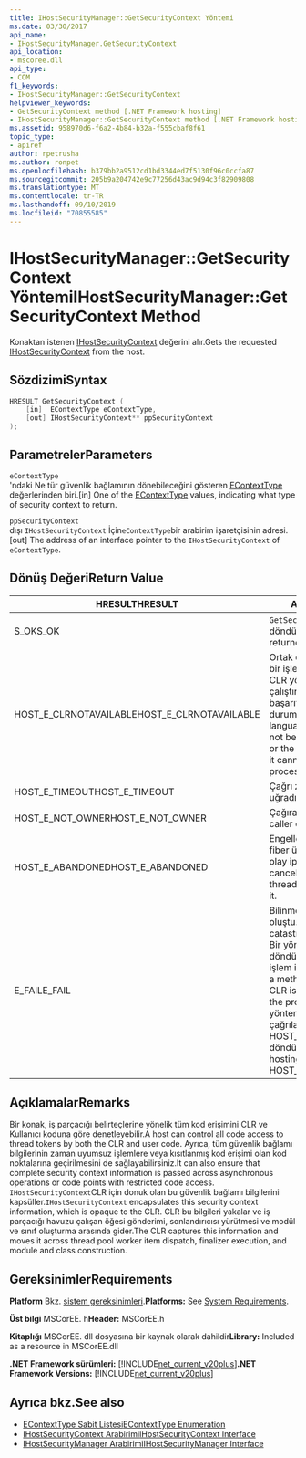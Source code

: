 ```yaml
---
title: IHostSecurityManager::GetSecurityContext Yöntemi
ms.date: 03/30/2017
api_name:
- IHostSecurityManager.GetSecurityContext
api_location:
- mscoree.dll
api_type:
- COM
f1_keywords:
- IHostSecurityManager::GetSecurityContext
helpviewer_keywords:
- GetSecurityContext method [.NET Framework hosting]
- IHostSecurityManager::GetSecurityContext method [.NET Framework hosting]
ms.assetid: 958970d6-f6a2-4b84-b32a-f555cbaf8f61
topic_type:
- apiref
author: rpetrusha
ms.author: ronpet
ms.openlocfilehash: b379bb2a9512cd1bd3344ed7f5130f96c0ccfa87
ms.sourcegitcommit: 205b9a204742e9c77256d43ac9d94c3f82909808
ms.translationtype: MT
ms.contentlocale: tr-TR
ms.lasthandoff: 09/10/2019
ms.locfileid: "70855585"
---
```

# <a name="ihostsecuritymanagergetsecuritycontext-method"></a><span data-ttu-id="4714f-102">IHostSecurityManager::GetSecurityContext Yöntemi</span><span class="sxs-lookup"><span data-stu-id="4714f-102">IHostSecurityManager::GetSecurityContext Method</span></span>
<span data-ttu-id="4714f-103">Konaktan istenen [IHostSecurityContext](../../../../docs/framework/unmanaged-api/hosting/ihostsecuritycontext-interface.md) değerini alır.</span><span class="sxs-lookup"><span data-stu-id="4714f-103">Gets the requested [IHostSecurityContext](../../../../docs/framework/unmanaged-api/hosting/ihostsecuritycontext-interface.md) from the host.</span></span>  
  
## <a name="syntax"></a><span data-ttu-id="4714f-104">Sözdizimi</span><span class="sxs-lookup"><span data-stu-id="4714f-104">Syntax</span></span>  
  
```cpp
HRESULT GetSecurityContext (  
    [in]  EContextType eContextType,   
    [out] IHostSecurityContext** ppSecurityContext  
);  
```  
  
## <a name="parameters"></a><span data-ttu-id="4714f-105">Parametreler</span><span class="sxs-lookup"><span data-stu-id="4714f-105">Parameters</span></span>  
 `eContextType`  
 <span data-ttu-id="4714f-106">'ndaki Ne tür güvenlik bağlamının dönebileceğini gösteren [EContextType](../../../../docs/framework/unmanaged-api/hosting/econtexttype-enumeration.md) değerlerinden biri.</span><span class="sxs-lookup"><span data-stu-id="4714f-106">[in] One of the [EContextType](../../../../docs/framework/unmanaged-api/hosting/econtexttype-enumeration.md) values, indicating what type of security context to return.</span></span>  
  
 `ppSecurityContext`  
 <span data-ttu-id="4714f-107">dışı `IHostSecurityContext` İçin`eContextType`bir arabirim işaretçisinin adresi.</span><span class="sxs-lookup"><span data-stu-id="4714f-107">[out] The address of an interface pointer to the `IHostSecurityContext` of `eContextType`.</span></span>  
  
## <a name="return-value"></a><span data-ttu-id="4714f-108">Dönüş Değeri</span><span class="sxs-lookup"><span data-stu-id="4714f-108">Return Value</span></span>  
  
|<span data-ttu-id="4714f-109">HRESULT</span><span class="sxs-lookup"><span data-stu-id="4714f-109">HRESULT</span></span>|<span data-ttu-id="4714f-110">Açıklama</span><span class="sxs-lookup"><span data-stu-id="4714f-110">Description</span></span>|  
|-------------|-----------------|  
|<span data-ttu-id="4714f-111">S_OK</span><span class="sxs-lookup"><span data-stu-id="4714f-111">S_OK</span></span>|<span data-ttu-id="4714f-112">`GetSecurityContext`başarıyla döndürüldü.</span><span class="sxs-lookup"><span data-stu-id="4714f-112">`GetSecurityContext` returned successfully.</span></span>|  
|<span data-ttu-id="4714f-113">HOST_E_CLRNOTAVAILABLE</span><span class="sxs-lookup"><span data-stu-id="4714f-113">HOST_E_CLRNOTAVAILABLE</span></span>|<span data-ttu-id="4714f-114">Ortak dil çalışma zamanı (CLR) bir işleme yüklenmemiş veya CLR yönetilen kodu çalıştıramayacağı veya çağrıyı başarıyla işleyemediği bir durumda.</span><span class="sxs-lookup"><span data-stu-id="4714f-114">The common language runtime (CLR) has not been loaded into a process, or the CLR is in a state in which it cannot run managed code or process the call successfully.</span></span>|  
|<span data-ttu-id="4714f-115">HOST_E_TIMEOUT</span><span class="sxs-lookup"><span data-stu-id="4714f-115">HOST_E_TIMEOUT</span></span>|<span data-ttu-id="4714f-116">Çağrı zaman aşımına uğradı.</span><span class="sxs-lookup"><span data-stu-id="4714f-116">The call timed out.</span></span>|  
|<span data-ttu-id="4714f-117">HOST_E_NOT_OWNER</span><span class="sxs-lookup"><span data-stu-id="4714f-117">HOST_E_NOT_OWNER</span></span>|<span data-ttu-id="4714f-118">Çağıranın kilidi yoktur.</span><span class="sxs-lookup"><span data-stu-id="4714f-118">The caller does not own the lock.</span></span>|  
|<span data-ttu-id="4714f-119">HOST_E_ABANDONED</span><span class="sxs-lookup"><span data-stu-id="4714f-119">HOST_E_ABANDONED</span></span>|<span data-ttu-id="4714f-120">Engellenen bir iş parçacığı veya fiber üzerinde beklerken bir olay iptal edildi.</span><span class="sxs-lookup"><span data-stu-id="4714f-120">An event was canceled while a blocked thread or fiber was waiting on it.</span></span>|  
|<span data-ttu-id="4714f-121">E_FAIL</span><span class="sxs-lookup"><span data-stu-id="4714f-121">E_FAIL</span></span>|<span data-ttu-id="4714f-122">Bilinmeyen bir çok zararlı hata oluştu.</span><span class="sxs-lookup"><span data-stu-id="4714f-122">An unknown catastrophic failure occurred.</span></span> <span data-ttu-id="4714f-123">Bir yöntem E_FAıL döndürdüğünde, CLR artık işlem içinde kullanılamaz.</span><span class="sxs-lookup"><span data-stu-id="4714f-123">When a method returns E_FAIL, the CLR is no longer usable within the process.</span></span> <span data-ttu-id="4714f-124">Barındırma yöntemlerine yapılan sonraki çağrılar HOST_E_CLRNOTAVAILABLE döndürür.</span><span class="sxs-lookup"><span data-stu-id="4714f-124">Subsequent calls to hosting methods return HOST_E_CLRNOTAVAILABLE.</span></span>|  
  
## <a name="remarks"></a><span data-ttu-id="4714f-125">Açıklamalar</span><span class="sxs-lookup"><span data-stu-id="4714f-125">Remarks</span></span>  
 <span data-ttu-id="4714f-126">Bir konak, iş parçacığı belirteçlerine yönelik tüm kod erişimini CLR ve Kullanıcı koduna göre denetleyebilir.</span><span class="sxs-lookup"><span data-stu-id="4714f-126">A host can control all code access to thread tokens by both the CLR and user code.</span></span> <span data-ttu-id="4714f-127">Ayrıca, tüm güvenlik bağlamı bilgilerinin zaman uyumsuz işlemlere veya kısıtlanmış kod erişimi olan kod noktalarına geçirilmesini de sağlayabilirsiniz.</span><span class="sxs-lookup"><span data-stu-id="4714f-127">It can also ensure that complete security context information is passed across asynchronous operations or code points with restricted code access.</span></span> <span data-ttu-id="4714f-128">`IHostSecurityContext`CLR için donuk olan bu güvenlik bağlamı bilgilerini kapsüller.</span><span class="sxs-lookup"><span data-stu-id="4714f-128">`IHostSecurityContext` encapsulates this security context information, which is opaque to the CLR.</span></span> <span data-ttu-id="4714f-129">CLR bu bilgileri yakalar ve iş parçacığı havuzu çalışan öğesi gönderimi, sonlandırıcısı yürütmesi ve modül ve sınıf oluşturma arasında gider.</span><span class="sxs-lookup"><span data-stu-id="4714f-129">The CLR captures this information and moves it across thread pool worker item dispatch, finalizer execution, and module and class construction.</span></span>  
  
## <a name="requirements"></a><span data-ttu-id="4714f-130">Gereksinimler</span><span class="sxs-lookup"><span data-stu-id="4714f-130">Requirements</span></span>  
 <span data-ttu-id="4714f-131">**Platform** Bkz. [sistem gereksinimleri](../../../../docs/framework/get-started/system-requirements.md).</span><span class="sxs-lookup"><span data-stu-id="4714f-131">**Platforms:** See [System Requirements](../../../../docs/framework/get-started/system-requirements.md).</span></span>  
  
 <span data-ttu-id="4714f-132">**Üst bilgi** MSCorEE. h</span><span class="sxs-lookup"><span data-stu-id="4714f-132">**Header:** MSCorEE.h</span></span>  
  
 <span data-ttu-id="4714f-133">**Kitaplığı** MSCorEE. dll dosyasına bir kaynak olarak dahildir</span><span class="sxs-lookup"><span data-stu-id="4714f-133">**Library:** Included as a resource in MSCorEE.dll</span></span>  
  
 <span data-ttu-id="4714f-134">**.NET Framework sürümleri:** [!INCLUDE[net_current_v20plus](../../../../includes/net-current-v20plus-md.md)]</span><span class="sxs-lookup"><span data-stu-id="4714f-134">**.NET Framework Versions:** [!INCLUDE[net_current_v20plus](../../../../includes/net-current-v20plus-md.md)]</span></span>  
  
## <a name="see-also"></a><span data-ttu-id="4714f-135">Ayrıca bkz.</span><span class="sxs-lookup"><span data-stu-id="4714f-135">See also</span></span>

- [<span data-ttu-id="4714f-136">EContextType Sabit Listesi</span><span class="sxs-lookup"><span data-stu-id="4714f-136">EContextType Enumeration</span></span>](../../../../docs/framework/unmanaged-api/hosting/econtexttype-enumeration.md)
- [<span data-ttu-id="4714f-137">IHostSecurityContext Arabirimi</span><span class="sxs-lookup"><span data-stu-id="4714f-137">IHostSecurityContext Interface</span></span>](../../../../docs/framework/unmanaged-api/hosting/ihostsecuritycontext-interface.md)
- [<span data-ttu-id="4714f-138">IHostSecurityManager Arabirimi</span><span class="sxs-lookup"><span data-stu-id="4714f-138">IHostSecurityManager Interface</span></span>](../../../../docs/framework/unmanaged-api/hosting/ihostsecuritymanager-interface.md)
